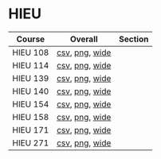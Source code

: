 # HIEU

| Course | Overall | Section |
| ------ | ------- | ------- |
| HIEU 108 | [csv](https://github.com/UCSD-Historical-Enrollment-Data/2025Fall/blob/main/overall/HIEU%20108.csv), [png](https://raw.githubusercontent.com/UCSD-Historical-Enrollment-Data/2025Fall/main/plot_overall/HIEU%20108.png), [wide](https://raw.githubusercontent.com/UCSD-Historical-Enrollment-Data/2025Fall/main/plot_overall_wide/HIEU%20108.png) |  |
| HIEU 114 | [csv](https://github.com/UCSD-Historical-Enrollment-Data/2025Fall/blob/main/overall/HIEU%20114.csv), [png](https://raw.githubusercontent.com/UCSD-Historical-Enrollment-Data/2025Fall/main/plot_overall/HIEU%20114.png), [wide](https://raw.githubusercontent.com/UCSD-Historical-Enrollment-Data/2025Fall/main/plot_overall_wide/HIEU%20114.png) |  |
| HIEU 139 | [csv](https://github.com/UCSD-Historical-Enrollment-Data/2025Fall/blob/main/overall/HIEU%20139.csv), [png](https://raw.githubusercontent.com/UCSD-Historical-Enrollment-Data/2025Fall/main/plot_overall/HIEU%20139.png), [wide](https://raw.githubusercontent.com/UCSD-Historical-Enrollment-Data/2025Fall/main/plot_overall_wide/HIEU%20139.png) |  |
| HIEU 140 | [csv](https://github.com/UCSD-Historical-Enrollment-Data/2025Fall/blob/main/overall/HIEU%20140.csv), [png](https://raw.githubusercontent.com/UCSD-Historical-Enrollment-Data/2025Fall/main/plot_overall/HIEU%20140.png), [wide](https://raw.githubusercontent.com/UCSD-Historical-Enrollment-Data/2025Fall/main/plot_overall_wide/HIEU%20140.png) |  |
| HIEU 154 | [csv](https://github.com/UCSD-Historical-Enrollment-Data/2025Fall/blob/main/overall/HIEU%20154.csv), [png](https://raw.githubusercontent.com/UCSD-Historical-Enrollment-Data/2025Fall/main/plot_overall/HIEU%20154.png), [wide](https://raw.githubusercontent.com/UCSD-Historical-Enrollment-Data/2025Fall/main/plot_overall_wide/HIEU%20154.png) |  |
| HIEU 158 | [csv](https://github.com/UCSD-Historical-Enrollment-Data/2025Fall/blob/main/overall/HIEU%20158.csv), [png](https://raw.githubusercontent.com/UCSD-Historical-Enrollment-Data/2025Fall/main/plot_overall/HIEU%20158.png), [wide](https://raw.githubusercontent.com/UCSD-Historical-Enrollment-Data/2025Fall/main/plot_overall_wide/HIEU%20158.png) |  |
| HIEU 171 | [csv](https://github.com/UCSD-Historical-Enrollment-Data/2025Fall/blob/main/overall/HIEU%20171.csv), [png](https://raw.githubusercontent.com/UCSD-Historical-Enrollment-Data/2025Fall/main/plot_overall/HIEU%20171.png), [wide](https://raw.githubusercontent.com/UCSD-Historical-Enrollment-Data/2025Fall/main/plot_overall_wide/HIEU%20171.png) |  |
| HIEU 271 | [csv](https://github.com/UCSD-Historical-Enrollment-Data/2025Fall/blob/main/overall/HIEU%20271.csv), [png](https://raw.githubusercontent.com/UCSD-Historical-Enrollment-Data/2025Fall/main/plot_overall/HIEU%20271.png), [wide](https://raw.githubusercontent.com/UCSD-Historical-Enrollment-Data/2025Fall/main/plot_overall_wide/HIEU%20271.png) |  |
